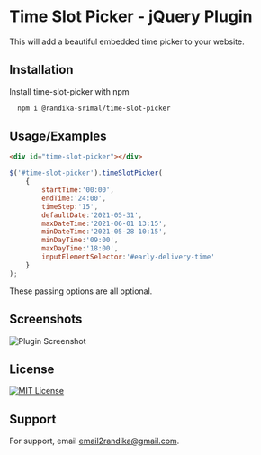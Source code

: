 
# Time Slot Picker - jQuery Plugin

This will add a beautiful embedded time picker to your website. 


## Installation 

Install time-slot-picker with npm

```bash 
  npm i @randika-srimal/time-slot-picker
```
    
## Usage/Examples

```html
<div id="time-slot-picker"></div>
```
```javascript
$('#time-slot-picker').timeSlotPicker(
    {
        startTime:'00:00',
        endTime:'24:00',
        timeStep:'15',
        defaultDate:'2021-05-31',
        maxDateTime:'2021-06-01 13:15',
        minDateTime:'2021-05-28 10:15',
        minDayTime:'09:00',
        maxDayTime:'18:00',
        inputElementSelector:'#early-delivery-time'
    }
);
```
These passing options are all optional.
  
## Screenshots

![Plugin Screenshot](https://user-images.githubusercontent.com/7983447/120070508-83034380-c0a8-11eb-8883-9ad530c151bb.png)

  
## License

[![MIT License](https://img.shields.io/badge/License-MIT-yellow.svg)](https://opensource.org/licenses/)

  
## Support

For support, email email2randika@gmail.com.

  